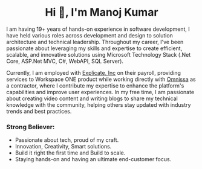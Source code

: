 <h1 align="center">Hi 👋, I'm Manoj Kumar</h1>

I am having 19+ years of hands-on experience in software development, I have held various roles across development and design to solution architecture and technical leadership. Throughout my career, I've been passionate about leveraging my skills and expertise to create efficient, scalable, and innovative solutions using  Microsoft Technology Stack (.Net Core, ASP.Net MVC, C#, WebAPI, SQL Server).

Currently, I am employed with [Explicate, Inc](https://www.explicateinc.com/) on their payroll, providing services to Workspace ONE product while working directly with [Omnissa](https://www.omnissa.com/) as a contractor, where I contribute my expertise to enhance the platform's capabilities and improve user experiences. In my free time, I am passionate about creating video content and writing blogs to share my technical knowledge with the community, helping others stay updated with industry trends and best practices.

### Strong Believer:
- Passionate about tech, proud of my craft.
- Innovation, Creativity, Smart solutions.
- Build it right the first time and Build to scale.
- Staying hands-on and having an ultimate end-customer focus.
